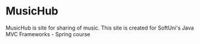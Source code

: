 # MusicHub
MusicHub is site for sharing of music. This site is created for SoftUni's Java MVC Frameworks - Spring course

